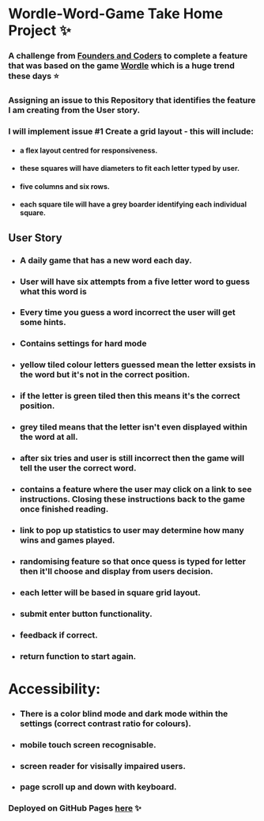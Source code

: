 # Wordle-Word-Game Take Home Project :sparkles:

### A challenge from [Founders and Coders](https://www.foundersandcoders.com/) to complete a feature that was based on the game [Wordle](https://www.powerlanguage.co.uk/wordle/) which is a huge trend these days :star:

### Assigning an issue to this Repository that identifies the feature I am creating from the User story. 

### I will implement issue #1 Create a grid layout - this will include:
- #### a flex layout centred for responsiveness.
- #### these squares will have diameters to fit each letter typed by user.
- #### five columns and six rows.
- #### each square tile will have a grey boarder identifying each individual square.

## User Story

- ### A daily game that has a new word each day.
- ### User will have six attempts from a five letter word to guess what this word is
- ### Every time you guess a word incorrect the user will get some hints.
- ### Contains settings for hard mode
- ### yellow tiled colour letters guessed mean the letter exsists in the word but it's not in the correct position.
- ### if the letter is green tiled then this means it's the correct position.
- ### grey tiled means that the letter isn't even displayed within the word at all.
- ### after six tries and user is still incorrect then the game will tell the user the correct word.
- ### contains a feature where the user may click on a link to see instructions. Closing these instructions back to the game once finished reading.
- ### link to pop up statistics to user may determine how many wins and games played.
- ### randomising feature so that once quess is typed for letter then it'll choose and display from users decision.
- ### each letter will be based in square grid layout.
- ### submit enter button functionality. 
- ### feedback if correct.
- ### return function to start again.

# Accessibility:

- ### There is a color blind mode and dark mode within the settings (correct contrast ratio for colours).
- ### mobile touch screen recognisable.
- ### screen reader for visisally impaired users.
- ### page scroll up and down with keyboard.

### Deployed on GitHub Pages [here](https://pjsalter.github.io/Wordle-Word-Game) ✨
